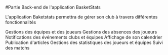 #Partie Back-end de l'application BasketStats

L'application Baketstats permettra de gérer son club à travers différentes fonctionnalités

Gestions des équipes et des joueurs
Gestions des absences des joueurs
Notifications des événements clubs et équipes
Affichage de son calendrier
Publication d'articles
Gestions des statistiques des joueurs et équipes
Suivi des matchs
